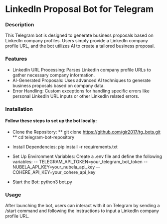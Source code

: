 # LinkedIn Proposal Bot for Telegram

### Description

This Telegram bot is designed to generate business proposals based on LinkedIn company profiles. Users simply provide a LinkedIn company profile URL, and the bot utilizes AI to create a tailored business proposal.

### Features

- LinkedIn URL Processing: Parses LinkedIn company profile URLs to gather necessary company information.
- AI-Generated Proposals: Uses advanced AI techniques to generate business proposals based on company data.
- Error Handling: Custom exceptions for handling specific errors like personal LinkedIn URL inputs or other LinkedIn related errors.
  
### Installation

#### Follow these steps to set up the bot locally:

* Clone the Repository:
** git clone https://github.com/gir2017/tg_bots.git
** cd telegram-bot-repository

* Install Dependencies:
pip install -r requirements.txt

* Set Up Environment Variables:
Create a .env file and define the following variables:
-- TELEGRAM_API_TOKEN=your_telegram_bot_token
-- NUBELA_API_KEY=your_nubela_api_key
-- COHERE_API_KEY=your_cohere_api_key

* Start the Bot:
python3 bot.py

### Usage
After launching the bot, users can interact with it on Telegram by sending a /start command and following the instructions to input a LinkedIn company profile URL.
